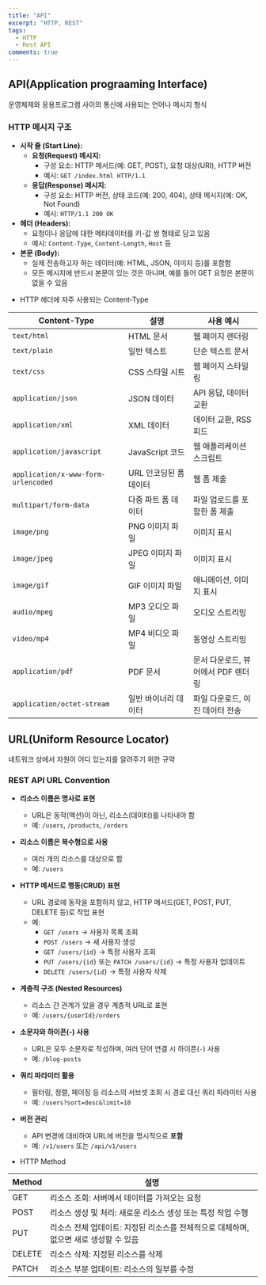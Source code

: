 ```yaml
---
title: "API"
excerpt: "HTTP, REST"
tags: 
  - HTTP
  - Rest API
comments: true
---
```


## API(Application prograaming Interface)
운영체제와 응용프로그램 사이의 통신에 사용되는 언어나 메시지 형식

### HTTP 메시지 구조
- **시작 줄 (Start Line):**
  - **요청(Request) 메시지:**
    - 구성 요소: HTTP 메서드(예: GET, POST), 요청 대상(URI), HTTP 버전
    - 예시: `GET /index.html HTTP/1.1`
  - **응답(Response) 메시지:**
    - 구성 요소: HTTP 버전, 상태 코드(예: 200, 404), 상태 메시지(예: OK, Not Found)
    - 예시: `HTTP/1.1 200 OK`
- **헤더 (Headers):**
  - 요청이나 응답에 대한 메타데이터를 키-값 쌍 형태로 담고 있음
  - 예시: `Content-Type`, `Content-Length`, `Host` 등
- **본문 (Body):**
  - 실제 전송하고자 하는 데이터(예: HTML, JSON, 이미지 등)를 포함함
  - 모든 메시지에 반드시 본문이 있는 것은 아니며, 예를 들어 GET 요청은 본문이 없을 수 있음

* HTTP 헤더에 자주 사용되는 Content-Type

| Content-Type                          | 설명                                         | 사용 예시                            |
|---------------------------------------|--------------------------------------------|--------------------------------------|
| `text/html`                           | HTML 문서                                  | 웹 페이지 렌더링                     |
| `text/plain`                          | 일반 텍스트                                | 단순 텍스트 문서                     |
| `text/css`                            | CSS 스타일 시트                            | 웹 페이지 스타일링                   |
| `application/json`                    | JSON 데이터                                | API 응답, 데이터 교환                |
| `application/xml`                     | XML 데이터                                 | 데이터 교환, RSS 피드                |
| `application/javascript`              | JavaScript 코드                            | 웹 애플리케이션 스크립트             |
| `application/x-www-form-urlencoded`   | URL 인코딩된 폼 데이터                     | 웹 폼 제출                          |
| `multipart/form-data`                 | 다중 파트 폼 데이터                        | 파일 업로드를 포함한 폼 제출         |
| `image/png`                           | PNG 이미지 파일                            | 이미지 표시                          |
| `image/jpeg`                          | JPEG 이미지 파일                           | 이미지 표시                          |
| `image/gif`                           | GIF 이미지 파일                            | 애니메이션, 이미지 표시              |
| `audio/mpeg`                          | MP3 오디오 파일                            | 오디오 스트리밍                      |
| `video/mp4`                           | MP4 비디오 파일                            | 동영상 스트리밍                      |
| `application/pdf`                     | PDF 문서                                   | 문서 다운로드, 뷰어에서 PDF 렌더링    |
| `application/octet-stream`            | 일반 바이너리 데이터                       | 파일 다운로드, 이진 데이터 전송      |


## URL(Uniform Resource Locator)
네트워크 상에서 자원이 어디 있는지를 알려주기 위한 규약

### REST API URL Convention
- **리소스 이름은 명사로 표현**
  - URL은 동작(액션)이 아닌, 리소스(데이터)를 나타내야 함
  - 예: `/users`, `/products`, `/orders`

- **리소스 이름은 복수형으로 사용**
  - 여러 개의 리소스를 대상으로 함
  - 예: `/users`

- **HTTP 메서드로 행동(CRUD) 표현**
  - URL 경로에 동작을 포함하지 않고, HTTP 메서드(GET, POST, PUT, DELETE 등)로 작업 표현
  - 예:
    - `GET /users` → 사용자 목록 조회
    - `POST /users` → 새 사용자 생성
    - `GET /users/{id}` → 특정 사용자 조회
    - `PUT /users/{id}` 또는 `PATCH /users/{id}` → 특정 사용자 업데이트
    - `DELETE /users/{id}` → 특정 사용자 삭제

- **계층적 구조 (Nested Resources)**
  - 리소스 간 관계가 있을 경우 계층적 URL로 표현
  - 예: `/users/{userId}/orders`

- **소문자와 하이픈(-) 사용**
  - URL은 모두 소문자로 작성하며, 여러 단어 연결 시 하이픈(`-`) 사용
  - 예: `/blog-posts`

- **쿼리 파라미터 활용**
  - 필터링, 정렬, 페이징 등 리소스의 서브셋 조회 시 경로 대신 쿼리 파라미터 사용
  - 예: `/users?sort=desc&limit=10`

- **버전 관리**
  - API 변경에 대비하여 URL에 버전을 명시적으로 **포함**
  - 예: `/v1/users` 또는 `/api/v1/users`

* HTTP Method

| Method | 설명                                                     |
|-------------|----------------------------------------------------------|
| GET         | 리소스 조회: 서버에서 데이터를 가져오는 요청  |
| POST        | 리소스 생성 및 처리: 새로운 리소스 생성 또는 특정 작업 수행 |
| PUT         | 리소스 전체 업데이트: 지정된 리소스를 전체적으로 대체하며, 없으면 새로 생성할 수 있음 |
| DELETE      | 리소스 삭제: 지정된 리소스를 삭제 |
| PATCH       | 리소스 부분 업데이트: 리소스의 일부를 수정|
